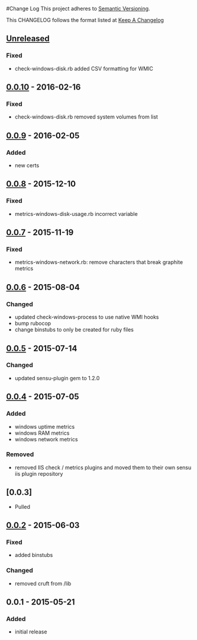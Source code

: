 #Change Log
This project adheres to [Semantic Versioning](http://semver.org/).

This CHANGELOG follows the format listed at [Keep A Changelog](http://keepachangelog.com/)

## [Unreleased]
### Fixed
- check-windows-disk.rb added CSV formatting for WMIC

## [0.0.10] - 2016-02-16
### Fixed
- check-windows-disk.rb removed system volumes from list

## [0.0.9] - 2016-02-05
### Added
- new certs

## [0.0.8] - 2015-12-10
### Fixed
- metrics-windows-disk-usage.rb incorrect variable

## [0.0.7] - 2015-11-19
### Fixed
- metrics-windows-network.rb: remove characters that break graphite metrics

## [0.0.6] - 2015-08-04
### Changed
- updated check-windows-process to use native WMI hooks
- bump rubocop
- change binstubs to only be created for ruby files

## [0.0.5] - 2015-07-14
### Changed
- updated sensu-plugin gem to 1.2.0

## [0.0.4] - 2015-07-05
### Added
- windows uptime metrics
- windows RAM metrics
- windows network metrics

### Removed
- removed IIS check / metrics plugins and moved them to their own sensu iis plugin repository

## [0.0.3]
- Pulled

## [0.0.2] - 2015-06-03
### Fixed
- added binstubs

### Changed
- removed cruft from /lib

## 0.0.1 - 2015-05-21
### Added
- initial release

[Unreleased]: https://github.com/sensu-plugins/sensu-plugins-windows/compare/v0.0.10...HEAD
[0.0.10]: https://github.com/sensu-plugins/sensu-plugins-windows/compare/v0.0.9...v0.0.10
[0.0.9]: https://github.com/sensu-plugins/sensu-plugins-windows/compare/0.0.8..v0.0.9
[0.0.8]: https://github.com/sensu-plugins/sensu-plugins-windows/compare/0.0.7...0.0.8
[0.0.7]: https://github.com/sensu-plugins/sensu-plugins-windows/compare/0.0.6...0.0.7
[0.0.6]: https://github.com/sensu-plugins/sensu-plugins-windows/compare/0.0.5...0.0.6
[0.0.5]: https://github.com/sensu-plugins/sensu-plugins-windows/compare/0.0.4...0.0.5
[0.0.4]: https://github.com/sensu-plugins/sensu-plugins-windows/compare/0.0.3...0.0.4
[0.0.4]: https://github.com/sensu-plugins/sensu-plugins-windows/compare/0.0.2...0.0.3
[0.0.2]: https://github.com/sensu-plugins/sensu-plugins-windows/compare/0.0.1...0.0.2
